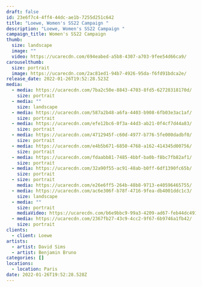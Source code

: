 ```yaml
---
draft: false
id: 23e6f7c4-4ff4-44dc-ae1b-7255d251c642
title: "Loewe, Women's SS22 Campaign "
description: "Loewe, Women's SS22 Campaign "
campaign_title: Women's SS22 Campaign
thumb:
  size: landscape
  image: ""
  video: https://ucarecdn.com/694eabed-a5b8-4307-a703-9fee54d66ca9/
carouselthumb:
  size: portrait
  image: https://ucarecdn.com/2ac81ed1-94b7-4926-95da-f6fd91bdca2e/
release_date: 2022-01-26T19:52:28.523Z
media:
  - media: https://ucarecdn.com/7ba2c50e-8843-4703-8fd5-62728318170d/
    size: portrait
  - media: ""
    size: landscape
  - media: https://ucarecdn.com/587a2b48-a6fa-4403-b908-6fb03e3ac1af/
    size: portrait
  - media: https://ucarecdn.com/efe12bc6-0f3a-44d3-ab21-0f4cf7d44a83/
    size: portrait
  - media: https://ucarecdn.com/4712945f-c60d-4977-b776-5fe000dadbf0/
    size: portrait
  - media: https://ucarecdn.com/e4b5b671-6850-4768-a162-414345d00756/
    size: portrait
  - media: https://ucarecdn.com/fdaabb81-7485-4bbf-ba0b-f8bc7fb82af1/
    size: portrait
  - media: https://ucarecdn.com/32a90f55-ac91-48ab-b0ff-6df1390fc65b/
    size: portrait
  - size: portrait
    media: https://ucarecdn.com/e26e6ff5-264b-48b8-9713-e40596465755/
  - media: https://ucarecdn.com/ac6e306f-b78f-4716-9fea-db4001ddc1c3/
    size: landscape
  - media: ""
    size: portrait
    mediaVideo: https://ucarecdn.com/b6e9bbc9-99a3-4209-ad67-feb44dc49132/
  - media: https://ucarecdn.com/2367fb27-43c9-4cc2-9f67-6b9746a1fb42/
    size: portrait
clients:
  - client: Loewe
artists:
  - artist: David Sims
  - artist: Benjamin Bruno
categories: []
locations:
  - location: Paris
date: 2022-01-26T19:52:28.528Z
---
```

